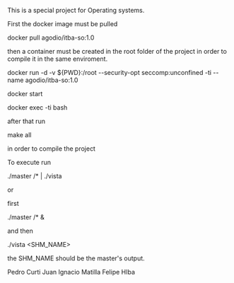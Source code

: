 This is a special project for Operating systems.

First the docker image must be pulled

docker pull agodio/itba-so:1.0

then a container must be created in the root folder of the project in order to compile it in the same enviroment.

docker run -d -v ${PWD}:/root --security-opt seccomp:unconfined -ti --name <NAME> agodio/itba-so:1.0

docker start <NAME>

docker exec -ti <NAME> bash

after that run 

make all 

in order to compile the project

To execute run

./master <PATH>/* | ./vista

or

first 

./master <PATH>/* &

and then 

./vista <SHM_NAME>

the SHM_NAME should be the master's output.

Pedro Curti
Juan Ignacio Matilla
Felipe HIba


